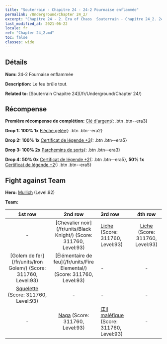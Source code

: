 ```yaml
---
title: "Souterrain - Chapitre 24 - 24-2 Fournaise enflammée"
permalink: /Underground/Chapter 24_2/
excerpt: "Chapitre 24 - 2. Era of Chaos  Souterrain - Chapitre 24_2. 24-2 Fournaise enflammée"
last_modified_at: 2021-06-22
locale: fr
ref: "Chapter 24_2.md"
toc: false
classes: wide
---
```


## Détails

 **Nom:** 24-2 Fournaise enflammée

 **Description:** Le feu brûle tout.

 **Related to:** [Souterrain Chapitre 24](/fr/Underground/Chapter 24/)

## Récompense

 **Première récompense de complétion:** [Clé d'argent](/ItemsFR/con_693/){: .btn .btn--era3}

 **Drop 1:** **100% 1x** [Flèche gelée](/ItemsFR/her_431/){: .btn .btn--era2}

 **Drop 2:** **100% 1x** [Certificat de légende +3](/ItemsFR/mat_88/){: .btn .btn--era5}

 **Drop 3:** **100% 2x** [Parchemins de sorts](/ItemsFR/con_694/){: .btn .btn--era3}

 **Drop 4:** **50% 0x** [Certificat de légende +2](/ItemsFR/mat_81/){: .btn .btn--era5}, **50% 1x** [Certificat de légende +2](/ItemsFR/mat_81/){: .btn .btn--era5}


## Fight against Team
 **Hero:** [Mullich](/fr/heroes/Mullich/) (Level:92)

 **Team:**


  | 1st row | 2nd row | 3rd row | 4th row |
  |:----:|:----:|:----|:----:|
  | - | [Chevalier noir](/fr/units/Black Knight/) (Score: 311760, Level:93)  | [Liche](/fr/units/Lich/) (Score: 311760, Level:93)  | [Liche](/fr/units/Lich/) (Score: 311760, Level:93)  |
  | [Golem de fer](/fr/units/Iron Golem/) (Score: 311760, Level:93)  | [Élémentaire de feu](/fr/units/Fire Elemental/) (Score: 311760, Level:93)  | - | - |
  | [Squelette](/fr/units/Skeleton/) (Score: 311760, Level:93)  | - | - | - |
  | - | [Naga](/fr/units/Naga/) (Score: 311760, Level:93)  | [Œil maléfique](/fr/units/Beholder/) (Score: 311760, Level:93)  | - |


